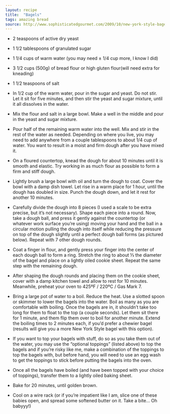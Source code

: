```yaml
---
layout: recipe
title:  "Bagels"
tags: amazing bread
source: http://www.sophisticatedgourmet.com/2009/10/new-york-style-bagel-recipe/
---
```

* 2 teaspoons of active dry yeast
* 1 1/2 tablespoons of granulated sugar
* 1 1/4 cups of warm water (you may need ± 1/4 cup more, I know I did)
* 3 1/2 cups (500g) of bread flour or high gluten flour(will need extra for kneading)
* 1 1/2 teaspoons of salt

* In 1/2 cup of the warm water, pour in the sugar and yeast. Do not stir. Let it sit for five minutes, and then stir the yeast and sugar mixture, until it all dissolves in the water.

* Mix the flour and salt in a large bowl. Make a well in the middle and pour in the yeast and sugar mixture.

* Pour half of the remaining warm water into the well. Mix and stir in the rest of the water as needed. Depending on where you live, you may need to add anywhere from a couple tablespoons to about 1/4 cup of water. You want to result in a moist and firm dough after you have mixed it.

* On a floured countertop, knead the dough for about 10 minutes until it is smooth and elastic. Try working in as much flour as possible to form a firm and stiff dough.

* Lightly brush a large bowl with oil and turn the dough to coat. Cover the bowl with a damp dish towel. Let rise in a warm place for 1 hour, until the dough has doubled in size. Punch the dough down, and let it rest for another 10 minutes.

* Carefully divide the dough into 8 pieces (I used a scale to be extra precise, but it’s not necessary). Shape each piece into a round. Now, take a dough ball, and press it gently against the countertop (or whatever work surface you’re using) moving your hand and the ball in a circular motion pulling the dough into itself while reducing the pressure on top of the dough slightly until a perfect dough ball forms (as pictured below). Repeat with 7 other dough rounds.

* Coat a finger in flour, and gently press your finger into the center of each dough ball to form a ring. Stretch the ring to about ⅓ the diameter of the bagel and place on a lightly oiled cookie sheet. Repeat the same step with the remaining dough.

* After shaping the dough rounds and placing them on the cookie sheet, cover with a damp kitchen towel and allow to rest for 10 minutes. Meanwhile, preheat your oven to 425ºF / 220ºC / Gas Mark 7.

* Bring a large pot of water to a boil. Reduce the heat. Use a slotted spoon or skimmer to lower the bagels into the water. Boil as many as you are comfortable with boiling. Once the bagels are in, it shouldn’t take too long for them to float to the top (a couple seconds). Let them sit there for 1 minute, and them flip them over to boil for another minute. Extend the boiling times to 2 minutes each, if you’d prefer a chewier bagel (results will give you a more New York Style bagel with this option).

* If you want to top your bagels with stuff, do so as you take them out of the water, you may use the “optional toppings” (listed above) to top the bagels and if you’re risky like me, make a combination of the toppings to top the bagels with, but before hand, you will need to use an egg wash to get the toppings to stick before putting the bagels into the oven.

* Once all the bagels have boiled (and have been topped with your choice of toppings), transfer them to a lightly oiled baking sheet.

* Bake for 20 minutes, until golden brown.

* Cool on a wire rack (or if you’re impatient like I am, slice one of these babies open, and spread some softened butter on it. Take a bite… Oh babyyy!)
